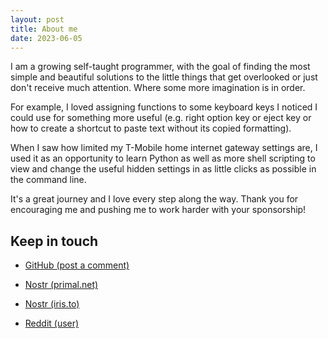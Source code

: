 ```yaml
---
layout: post
title: About me
date: 2023-06-05
---
```


I am a growing self-taught programmer, with the goal of finding the most simple and beautiful solutions to the little things that get overlooked or just don't receive much attention. Where some more imagination is in order.

For example, I loved assigning functions to some keyboard keys I noticed I could use for something more useful (e.g. right option key or eject key or how to create a shortcut to paste text without its copied formatting).

When I saw how limited my T-Mobile home internet gateway settings are, I used it as an opportunity to learn Python as well as more shell scripting to view and change the useful hidden settings in as little clicks as possible in the command line.

It's a great journey and I love every step along the way. Thank you for encouraging me and pushing me to work harder with your sponsorship!

## Keep in touch

* [GitHub (post a comment)](https://github.com/verityj/verityj.github.io/issues)

* [Nostr (primal.net)](https://primal.net/profile/npub1vy40z9dxr943vkz6xp54elflf7hxcly46q2qwcpvzfy47qq3syxqqchgk3)

* [Nostr (iris.to)](https://iris.to/verity)

* [Reddit (user)](https://www.reddit.com/user/verity-j/)
